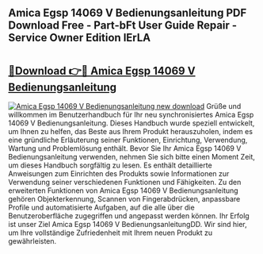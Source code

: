 ## Amica Egsp 14069 V Bedienungsanleitung PDF Download Free - Part-bFt User Guide Repair - Service Owner Edition lErLA

# <h2><a href="http://df3k1bs.blite.top/?on=Amica+Egsp+14069+V+Bedienungsanleitung">🔗Download 👉🔴 Amica Egsp 14069 V Bedienungsanleitung</a></h2>

[![Amica Egsp 14069 V Bedienungsanleitung new download](https://i.imgur.com/lujVjoI.png)](http://df3k1bs.blite.top/?on=Amica+Egsp+14069+V+Bedienungsanleitung)
Grüße und willkommen im Benutzerhandbuch für Ihr neu synchronisiertes Amica Egsp 14069 V Bedienungsanleitung. Dieses Handbuch wurde speziell entwickelt, um Ihnen zu helfen, das Beste aus Ihrem Produkt herauszuholen, indem es eine gründliche Erläuterung seiner Funktionen, Einrichtung, Verwendung, Wartung und Problemlösung enthält. Bevor Sie Ihr Amica Egsp 14069 V Bedienungsanleitung verwenden, nehmen Sie sich bitte einen Moment Zeit, um dieses Handbuch sorgfältig zu lesen. Es enthält detaillierte Anweisungen zum Einrichten des Produkts sowie Informationen zur Verwendung seiner verschiedenen Funktionen und Fähigkeiten. Zu den erweiterten Funktionen von Amica Egsp 14069 V Bedienungsanleitung gehören Objekterkennung, Scannen von Fingerabdrücken, anpassbare Profile und automatisierte Aufgaben, auf die alle über die Benutzeroberfläche zugegriffen und angepasst werden können. Ihr Erfolg ist unser Ziel Amica Egsp 14069 V BedienungsanleitungDD. Wir sind hier, um Ihre vollständige Zufriedenheit mit Ihrem neuen Produkt zu gewährleisten.
